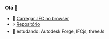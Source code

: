 ### Olá 👋

<!--
**RebecaPessoa/RebecaPessoa** is a ✨ _special_ ✨ repository because its `README.md` (this file) appears on your GitHub profile.
-->
- 🔭 [Carregar .IFC no browser](https://rebecapessoa.github.io/projetoifcweb/)
- ⚡ [Repositório](https://github.com/RebecaPessoa/projetoifcweb)
- 🌱 estudando: Autodesk Forge, IFCjs, threeJs
